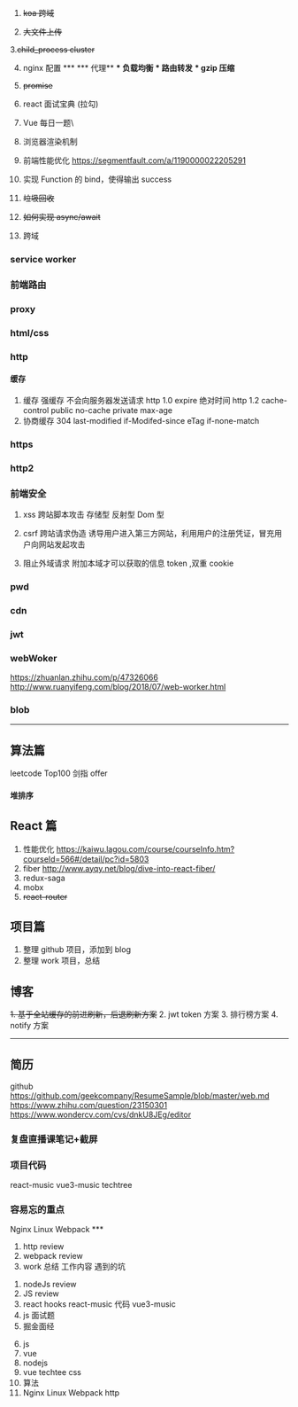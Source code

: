 1. ~~koa 跨域~~

2. ~~大文件上传~~

3.~~child_process cluster~~

4. nginx 配置 **\*
   **\* 代理\*\*
   **\* 负载均衡**
   **\* 路由转发**
   **\* gzip 压缩**

5. ~~promise~~

6. react 面试宝典 (拉勾)

7. Vue 每日一题\

8. 浏览器渲染机制

9. 前端性能优化
   https://segmentfault.com/a/1190000022205291
10. 实现 Function 的 bind，使得输出 success

11. ~~垃圾回收~~

12. ~~如何实现 async/await~~

13. 跨域

### service worker

### 前端路由

### proxy

### html/css

### http

#### 缓存

1. 缓存
   强缓存 不会向服务器发送请求
   http 1.0 expire 绝对时间
   http 1.2 cache-control public no-cache private max-age
2. 协商缓存 304
   last-modified if-Modifed-since
   eTag if-none-match

### https

### http2

### 前端安全

1. xss 跨站脚本攻击
   存储型
   反射型
   Dom 型

2. csrf 跨站请求伪造
   诱导用户进入第三方网站，利用用户的注册凭证，冒充用户向网站发起攻击

3. 阻止外域请求
   附加本域才可以获取的信息 token ,双重 cookie

### pwd

### cdn

### jwt

### webWoker

https://zhuanlan.zhihu.com/p/47326066
http://www.ruanyifeng.com/blog/2018/07/web-worker.html

### blob

---

## 算法篇

leetcode Top100
剑指 offer

#### 堆排序

## React 篇

1. 性能优化
   https://kaiwu.lagou.com/course/courseInfo.htm?courseId=566#/detail/pc?id=5803
2. fiber
   http://www.ayqy.net/blog/dive-into-react-fiber/
3. redux-saga
4. mobx
5. ~~react-router~~

## 项目篇

1. 整理 github 项目，添加到 blog
2. 整理 work 项目，总结

## 博客

~~1. 基于全站缓存的前进刷新，后退刷新方案~~ 2. jwt token 方案 3. 排行榜方案 4. notify 方案

---

## 简历

github
https://github.com/geekcompany/ResumeSample/blob/master/web.md
https://www.zhihu.com/question/23150301
https://www.wondercv.com/cvs/dnkU8JEg/editor

### 复盘直播课笔记+截屏

### 项目代码

react-music vue3-music techtree

### 容易忘的重点

 Nginx Linux Webpack \*\*\*



<!-- 3/4 -->

1. http review
2. webpack review
3. work 总结 工作内容 遇到的坑

<!-- 3/5-->
1. nodeJs review
2. JS review
   <!-- 3/11 -->
3. react hooks react-music 代码 vue3-music
4. js 面试题
5. 掘金面经
<!-- 3/12 -->
6. js 
7. vue 
8. nodejs
7. vue techtee css
8. 算法
8. Nginx Linux Webpack http
<!-- 
手机相册截屏 vue3
https://www.jianshu.com/p/9d3ddaec9134
 -->
<!-- 双飞翼布局 /圣杯布局-->
<!-- 响应式方案 -->
 <!-- vue2.0/vue3.0 diff算法， react diff算法, vue 性能优化 -->
 <!-- jwt -->
 <!-- 路由 -->
